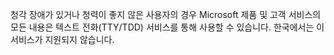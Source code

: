 청각 장애가 있거나 청력이 좋지 않은 사용자의 경우 Microsoft 제품 및 고객 서비스의 모든 내용은 텍스트 전화(TTY/TDD) 서비스를 통해 사용할 수 있습니다. 한국에서는 이 서비스가 지원되지 않습니다.

<!--HONumber=Jun16_HO4-->


